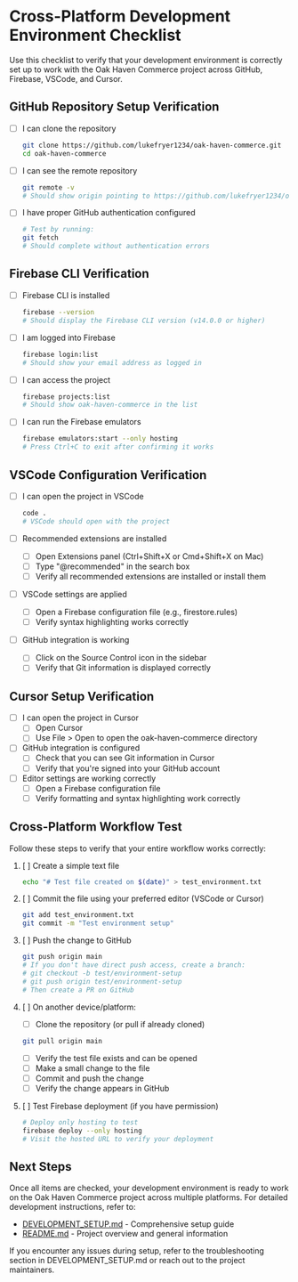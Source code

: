 # Cross-Platform Development Environment Checklist

Use this checklist to verify that your development environment is correctly set up to work with the Oak Haven Commerce project across GitHub, Firebase, VSCode, and Cursor.

## GitHub Repository Setup Verification

- [ ] I can clone the repository
  ```bash
  git clone https://github.com/lukefryer1234/oak-haven-commerce.git
  cd oak-haven-commerce
  ```

- [ ] I can see the remote repository
  ```bash
  git remote -v
  # Should show origin pointing to https://github.com/lukefryer1234/oak-haven-commerce.git
  ```

- [ ] I have proper GitHub authentication configured
  ```bash
  # Test by running:
  git fetch
  # Should complete without authentication errors
  ```

## Firebase CLI Verification

- [ ] Firebase CLI is installed
  ```bash
  firebase --version
  # Should display the Firebase CLI version (v14.0.0 or higher)
  ```

- [ ] I am logged into Firebase
  ```bash
  firebase login:list
  # Should show your email address as logged in
  ```

- [ ] I can access the project
  ```bash
  firebase projects:list
  # Should show oak-haven-commerce in the list
  ```

- [ ] I can run the Firebase emulators
  ```bash
  firebase emulators:start --only hosting
  # Press Ctrl+C to exit after confirming it works
  ```

## VSCode Configuration Verification

- [ ] I can open the project in VSCode
  ```bash
  code .
  # VSCode should open with the project
  ```

- [ ] Recommended extensions are installed
  - [ ] Open Extensions panel (Ctrl+Shift+X or Cmd+Shift+X on Mac)
  - [ ] Type "@recommended" in the search box
  - [ ] Verify all recommended extensions are installed or install them

- [ ] VSCode settings are applied
  - [ ] Open a Firebase configuration file (e.g., firestore.rules)
  - [ ] Verify syntax highlighting works correctly

- [ ] GitHub integration is working
  - [ ] Click on the Source Control icon in the sidebar
  - [ ] Verify that Git information is displayed correctly

## Cursor Setup Verification

- [ ] I can open the project in Cursor
  - [ ] Open Cursor
  - [ ] Use File > Open to open the oak-haven-commerce directory

- [ ] GitHub integration is configured
  - [ ] Check that you can see Git information in Cursor
  - [ ] Verify that you're signed into your GitHub account

- [ ] Editor settings are working correctly
  - [ ] Open a Firebase configuration file
  - [ ] Verify formatting and syntax highlighting work correctly

## Cross-Platform Workflow Test

Follow these steps to verify that your entire workflow works correctly:

1. [ ] Create a simple text file
   ```bash
   echo "# Test file created on $(date)" > test_environment.txt
   ```

2. [ ] Commit the file using your preferred editor (VSCode or Cursor)
   ```bash
   git add test_environment.txt
   git commit -m "Test environment setup"
   ```

3. [ ] Push the change to GitHub
   ```bash
   git push origin main
   # If you don't have direct push access, create a branch:
   # git checkout -b test/environment-setup
   # git push origin test/environment-setup
   # Then create a PR on GitHub
   ```

4. [ ] On another device/platform:
   - [ ] Clone the repository (or pull if already cloned)
   ```bash
   git pull origin main
   ```
   - [ ] Verify the test file exists and can be opened
   - [ ] Make a small change to the file
   - [ ] Commit and push the change
   - [ ] Verify the change appears in GitHub

5. [ ] Test Firebase deployment (if you have permission)
   ```bash
   # Deploy only hosting to test
   firebase deploy --only hosting
   # Visit the hosted URL to verify your deployment
   ```

## Next Steps

Once all items are checked, your development environment is ready to work on the Oak Haven Commerce project across multiple platforms. For detailed development instructions, refer to:

- [DEVELOPMENT_SETUP.md](./DEVELOPMENT_SETUP.md) - Comprehensive setup guide
- [README.md](./README.md) - Project overview and general information

If you encounter any issues during setup, refer to the troubleshooting section in DEVELOPMENT_SETUP.md or reach out to the project maintainers.

